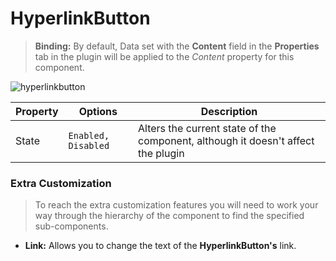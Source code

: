 # HyperlinkButton

> **Binding:** By default, Data set with the **Content** field in the **Properties** tab in the plugin will be applied to the *Content* property for this component.

![hyperlinkbutton](./images/hyperlinkbutton.png)

| Property | Options             | Description                                                  |
| -------- | ------------------- | ------------------------------------------------------------ |
| State    | `Enabled, Disabled` | Alters the current state of the component, although it doesn't affect the plugin |

### Extra Customization

> To reach the extra customization features you will need to work your way through the hierarchy of the component to find the specified sub-components.  

- **Link:** Allows you to change the text of the **HyperlinkButton's** link.
